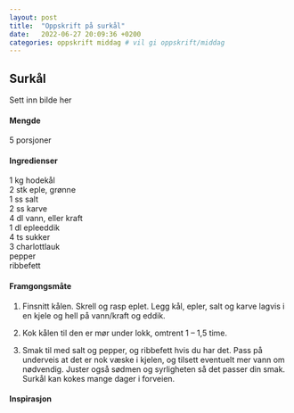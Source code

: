 ```yaml
---
layout: post
title:  "Oppskrift på surkål"
date:   2022-06-27 20:09:36 +0200
categories: oppskrift middag # vil gi oppskrift/middag
---
```


## Surkål

Sett inn bilde her

#### Mengde
5 porsjoner

#### Ingredienser

1 kg hodekål<br>
2 stk eple, grønne<br>
1 ss salt<br>
2 ss karve<br>
4 dl vann, eller kraft<br>
1 dl epleeddik<br>
4 ts sukker<br>
3 charlottlauk<br>
pepper<br>
ribbefett<br>

#### Framgongsmåte

1. Finsnitt kålen. Skrell og rasp eplet. Legg kål, epler, salt og karve lagvis i en kjele og hell på vann/kraft og eddik.

2. Kok kålen til den er mør under lokk, omtrent 1 – 1,5 time.

3. Smak til med salt og pepper, og ribbefett hvis du har det. Pass på underveis at det er nok væske i kjelen, og tilsett eventuelt mer vann om nødvendig. Juster også sødmen og syrligheten så det passer din smak. Surkål kan kokes mange dager i forveien.

#### Inspirasjon